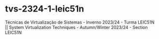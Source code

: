 # tvs-2324-1-leic51n
Técnicas de Virtualização de Sistemas - Inverno 2023/24 - Turma LEIC51N   ||   System Virtualization Techniques - Autumn/Winter 2023/24 - Section LEIC51N
